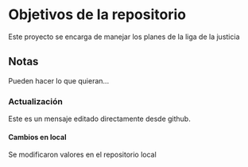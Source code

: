 # Objetivos de la repositorio

Este proyecto se encarga de manejar los planes de la liga de la justicia


## Notas
Pueden hacer lo que quieran...

### Actualización 

Este es un mensaje editado directamente desde github.

#### Cambios en local 

Se modificaron valores en el repositorio local
